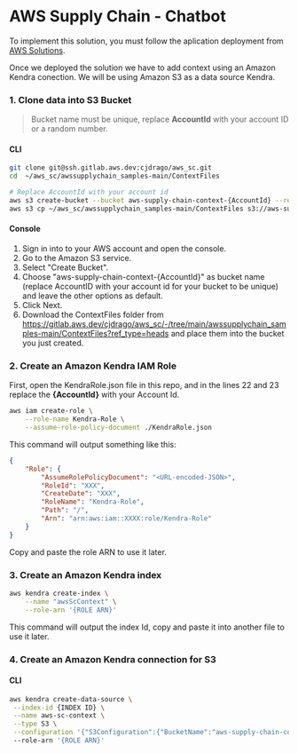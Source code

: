 # AWS Supply Chain - Chatbot
To implement this solution, you must follow the aplication deployment from [AWS Solutions](https://docs.aws.amazon.com/solutions/latest/generative-ai-application-builder-on-aws).

Once we deployed the solution we have to add context using an Amazon Kendra conection. We will be using Amazon S3 as a data source Kendra.

### 1. Clone data into S3 Bucket
> Bucket name must be unique, replace **AccountId** with your account ID or a random number.
#### CLI
```bash 
git clone git@ssh.gitlab.aws.dev:cjdrago/aws_sc.git
cd  ~/aws_sc/awssupplychain_samples-main/ContextFiles 

# Replace AccountId with your account id
aws s3 create-bucket --bucket aws-supply-chain-context-{AccountId} --region us-east-1
aws s3 cp ~/aws_sc/awssupplychain_samples-main/ContextFiles s3://aws-supply-chain-context-{AccountId}/ --recursive
```
#### Console

1. Sign in into to your AWS account and open the console.
2. Go to the Amazon S3 service.
3. Select "Create Bucket".
4. Choose "aws-supply-chain-context-{AccountId}" as bucket name (replace AccountID with your account id for your bucket to be unique) and leave the other options as default.
5. Click Next.
6. Download the ContextFiles folder from https://gitlab.aws.dev/cjdrago/aws_sc/-/tree/main/awssupplychain_samples-main/ContextFiles?ref_type=heads and place them into the bucket you just created.

### 2. Create an Amazon Kendra IAM Role
First, open the KendraRole.json file in this repo, and in the lines 22 and 23 replace the **{AccountId}** with your Account Id.

```bash
aws iam create-role \
    --role-name Kendra-Role \
    --assume-role-policy-document ./KendraRole.json

```

This command will output something like this:

```json
{
    "Role": {
        "AssumeRolePolicyDocument": "<URL-encoded-JSON>",
        "RoleId": "XXX",
        "CreateDate": "XXX",
        "RoleName": "Kendra-Role",
        "Path": "/",
        "Arn": "arn:aws:iam::XXXX:role/Kendra-Role"
    }
}
```
Copy and paste the role ARN to use it later.

### 3. Create an Amazon Kendra index
```bash
aws kendra create-index \
    --name "awsScContext" \
    --role-arn '{ROLE ARN}'
```

This command will output the index Id, copy and paste it into another file to use it later.

### 4. Create an Amazon Kendra connection for S3
#### CLI
```bash
aws kendra create-data-source \
 --index-id {INDEX ID} \
 --name aws-sc-context \
 --type S3 \
 --configuration '{"S3Configuration":{"BucketName":"aws-supply-chain-context-{AccountId}"}}' 
 --role-arn '{ROLE ARN}'
```